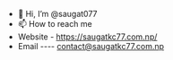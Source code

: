 - 👋 Hi, I’m @saugat077
- 📫 How to reach me 
- Website - https://saugatkc77.com.np/
- Email ---- contact@saugatkc77.com.np

<!---
saugat077/saugat077 is a ✨ special ✨ repository because its `README.md` (this file) appears on your GitHub profile.
You can click the Preview link to take a look at your changes.
--->
